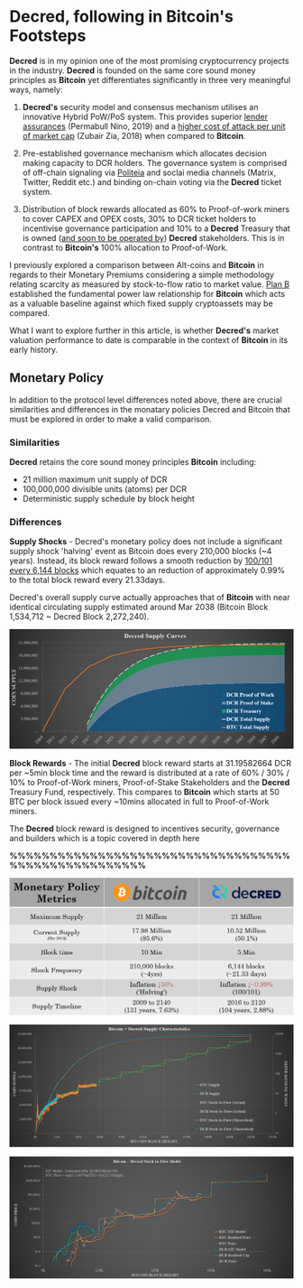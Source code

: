 # Decred, following in Bitcoin's Footsteps
**Decred** is in my opinion one of the most promising cryptocurrency projects in the industry. **Decred** is founded on the same core sound money principles as **Bitcoin** yet differentiates significantly in three very meaningful ways, namely:

1. **Decred's** security model and consensus mechanism utilises an innovative Hybrid PoW/PoS system. This provides superior [lender assurances](https://medium.com/@permabullnino/introduction-to-crypto-accounting-an-analysis-of-decred-as-an-accounting-system-4d3e67fce28?source=search_post---------2) (Permabull Nino, 2019) and a [higher cost of attack per unit of market cap](https://medium.com/decred/decreds-hybrid-protocol-a-superior-deterrent-to-majority-attacks-9421bf486292) (Zubair Zia, 2018) when compared to **Bitcoin**.

2. Pre-established governance mechanism which allocates decision making capacity to DCR holders. The governance system is comprised of off-chain signaling via [Politeia](https://proposals.decred.org) and soclai media channels (Matrix, Twitter, Reddit etc.) and binding on-chain voting via the **Decred** ticket system.

3. Distribution of block rewards allocated as 60% to Proof-of-work miners to cover CAPEX and OPEX costs, 30% to DCR ticket holders to incentivise governance participation and 10% to a **Decred** Treasury that is owned ([and soon to be operated by](https://proposals.decred.org/proposals/c96290a2478d0a1916284438ea2c59a1215fe768a87648d04d45f6b7ecb82c3f)) **Decred** stakeholders. This is in contrast to **Bitcoin's** 100% allocation to Proof-of-Work.

I previously explored a comparison between Alt-coins and **Bitcoin** in regards to their Monetary Premiums considering a simple methodology relating scarcity as measured by stock-to-flow ratio to market value. [Plan B](https://medium.com/@100trillionUSD/modeling-bitcoins-value-with-scarcity-91fa0fc03e25) established the fundamental power law relationship for **Bitcoin** which acts as a valuable baseline against which fixed supply cryptoassets may be compared.

What I want to explore further in this article, is whether **Decred's** market valuation performance to date is comparable in the context of **Bitcoin** in its early history.

## Monetary Policy

In addition to the protocol level differences noted above, there are crucial similarities and differences in the monatary policies Decred and Bitcoin that must be explored in order to make a valid comparison.

### Similarities

**Decred** retains the core sound money principles **Bitcoin** including:
- 21 million maximum unit supply of DCR
- 100,000,000 divisible units (atoms) per DCR
- Deterministic supply schedule by block height

### Differences

**Supply Shocks** - Decred's monetary policy does not include a significant supply shock 'halving' event as Bitcoin does every 210,000 blocks (~4 years). Instead, its block reward follows a smooth reduction by [100/101 every 6,144 blocks](https://docs.decred.org/advanced/inflation/) which equates to an reduction of approximately 0.99% to the total block reward every 21.33days. 

Decred's overall supply curve actually approaches that of **Bitcoin** with near identical circulating supply estimated around Mar 2038 (Bitcoin Block 1,534,712 ~ Decred Block 2,272,240).

![DCR Supply Chart](01_dcr_supplycurves.png)

**Block Rewards** - The initial **Decred** block reward starts at 31.19582664 DCR per ~5min block time and the reward is distributed at a rate of 60% / 30% / 10% to Proof-of-Work miners, Proof-of-Stake Stakeholders and the **Decred** Treasury Fund, respectively. This compares to **Bitcoin** which starts at 50 BTC per block issued every ~10mins allocated in full to Proof-of-Work miners.

The **Decred** block reward is designed to incentives security, governance and builders which is a topic covered in depth here

**%%%%%%%%%%%%%%%%%%%%%%%%%%%%%%%%%%%%%%%%%%%%%%%%%%%%**

![Monetary Policy Comparison](02_monetary_policy.png)




![BTC and DCR Supply Chart](03_btcdcr_supplycurves.png)

![BTC and DCR S2F Estimate Chart](04_btcdcr_s2chart.png)
